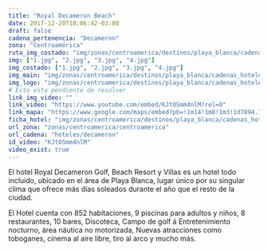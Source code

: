 ```yaml
---
title: "Royal Decameron Beach"
date: 2017-12-20T18:06:42-03:00
draft: false
cadena_pertenencia: "Decameron"
zona: "Centroamérica"
ruta_img_costado: "img/zonas/centroamerica/destinos/playa_blanca/cadenas_hoteleras/decameron/royal_decameron_beach/imagenes_hotel/"
img: ["1.jpg", "2.jpg", "3.jpg", "4.jpg"]
img_costado: ["1.jpg", "2.jpg", "3.jpg", "4.jpg"]
img_main: "img/zonas/centroamerica/destinos/playa_blanca/cadenas_hoteleras/decameron/royal_decameron_beach/royal_decameron_beach.jpg"
img_logo: "img/zonas/centroamerica/destinos/playa_blanca/cadenas_hoteleras/decameron/royal_decameron_beach/logo_hotel/logo_decameron_panama.jpg"
# Esto esta pendiente de resolver
link_img_video: ""
link_video: "https://www.youtube.com/embed/KJtOSmm4nlM?rel=0"
link_mapa: "https://www.google.com/maps/embed?pb=!1m14!1m8!1m3!1d7894.747826604144!2d-80.126128!3d8.364829!3m2!1i1024!2i768!4f13.1!3m3!1m2!1s0x0%3A0x6f18c6757d13a29d!2sRoyal+Decameron+Golf+Beach+Resort+%26+Villas!5e0!3m2!1ses!2scl!4v1513804300847"
ficha_hotel: "img/zonas/centroamerica/destinos/playa_blanca/cadenas_hoteleras/decameron/royal_decameron_beach/royal_decameron_beach.pdf"
url_zona: "zonas/centroamerica/centroamerica"
url_cadena: "hoteles/decameron"
id_video: "KJtOSmm4nlM"
video_exist: true
---
```

El hotel Royal Decameron Golf, Beach Resort y Villas es un hotel todo incluido, ubicado en el área de Playa Blanca, lugar único por su singular clima que ofrece más días soleados durante el año que el resto de la ciudad.

El Hotel cuenta con 852 habitaciones, 9 piscinas para adultos y niños, 8 restaurantes, 10 bares, Discoteca, Campo de golf á Entretenimiento nocturno, área náutica no motorizada, Nuevas atracciones como toboganes, cinema al aire libre, tiro al arco y mucho más.

